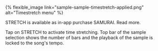 ---
---

{% flexible_image link="sample-sample-timestretch-applied.png" alt="Timestretch menu" %}

STRETCH is available as in-app purchase SAMURAI. Read more.

Tap on STRETCH to activate time stretching. Top bar of the sample selection shows the number of bars and the playback of the sample is locked to the song's tempo. 
